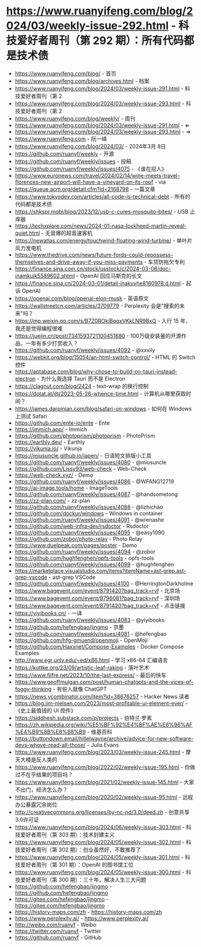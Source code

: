 # https://www.ruanyifeng.com/blog/2024/03/weekly-issue-292.html - 科技爱好者周刊（第 292 期）：所有代码都是技术债

- https://www.ruanyifeng.com/blog/ - 首页
- https://www.ruanyifeng.com/blog/archives.html - 档案
- https://www.ruanyifeng.com/blog/2024/03/weekly-issue-291.html - 科技爱好者周刊（第 2
- https://www.ruanyifeng.com/blog/2024/03/weekly-issue-293.html - 科技爱好者周刊（第 2
- https://www.ruanyifeng.com/blog/weekly/ - 周刊
- https://www.ruanyifeng.com/blog/2024/03/weekly-issue-291.html - ⇐
- https://www.ruanyifeng.com/blog/2024/03/weekly-issue-293.html - ⇒
- https://www.ruanyifeng.com - 阮一峰
- https://www.ruanyifeng.com/blog/2024/03/ - 2024年3月 8日
- https://github.com/ruanyf/weekly - 开源
- https://github.com/ruanyf/weekly/issues - 投稿
- https://github.com/ruanyf/weekly/issues/4075 - 《谁在招人》
- https://www.euronews.com/travel/2024/02/14/wine-meets-travel-florences-new-airport-will-have-a-vineyard-on-its-roof - via
- https://queue.acm.org/detail.cfm?id=2168798 - 一篇文章
- https://www.tokyodev.com/articles/all-code-is-technical-debt - 所有的代码都是技术债
- https://shkspr.mobi/blog/2023/12/usb-c-cures-mosquito-bites/ - USB 止痒器
- https://techxplore.com/news/2024-01-nasa-lockheed-martin-reveal-quiet.html - 无音爆的超音速客机
- https://newatlas.com/energy/touchwind-floating-wind-turbine/ - 单叶片风力发电机
- https://www.thedrive.com/news/future-fords-could-repossess-themselves-and-drive-away-if-you-miss-payments - 车贷防拖欠专利
- https://finance.sina.com.cn/stock/usstock/c/2024-03-06/doc-inamkuik5589602.shtml - OpenAI 回应马斯克的长文
- https://finance.sina.cn/2024-03-01/detail-inakvvhe8160978.d.html - 起诉 OpenAI
- https://openai.com/blog/openai-elon-musk - 英语原文
- https://wallstreetcn.com/articles/3709779 - Perplexity 会是"搜索的未来"吗？
- https://mp.weixin.qq.com/s/B7Z0ROkiBqqxVKkLNR9BxQ - 入行 15 年，我还是觉得编程很难
- https://juejin.cn/post/7341593721100451880 - 100万级安装量的开源作品，一年有多少打赏收入？
- https://github.com/ruanyf/weekly/issues/4092 - @xxxily
- https://webkit.org/blog/15054/an-html-switch-control/ - HTML 的 Switch 控件
- https://aptabase.com/blog/why-chose-to-build-on-tauri-instead-electron - 为什么我选择 Tauri 而不是 Electron
- https://clagnut.com/blog/2424 - text-wrap 的换行控制
- https://dotat.at/@/2023-05-26-whence-time.html - 计算机从哪里获取时间？
- https://james.darpinian.com/blog/safari-on-windows - 如何在 Windows 上测试 Safari
- https://github.com/ente-io/ente - Ente
- https://immich.app/ - Immich
- https://github.com/photoprism/photoprism - PhotoPrism
- https://earthly.dev/ - Earthly
- https://vikunja.io/ - Vikunja
- https://miusuncle.github.io/japen/ - 日语短文排版小工具
- https://github.com/ruanyf/weekly/issues/4080 - @miusuncle
- https://github.com/Lissy93/web-check - Web-Check
- https://web-check.xyz/ - Demo
- https://github.com/ruanyf/weekly/issues/4086 - @WFANG12719
- https://ai-image.tools/home - ImageTools
- https://github.com/ruanyf/weekly/issues/4087 - @handsometong
- https://zz-plan.com/ - zz-plan
- https://github.com/ruanyf/weekly/issues/4088 - @lizhichao
- https://github.com/dockur/windows - Windows in container
- https://github.com/ruanyf/weekly/issues/4091 - @wrenashe
- https://github.com/web-infra-dev/rsdoctor - Rsdoctor
- https://github.com/ruanyf/weekly/issues/4095 - @easy1090
- https://github.com/zobor/photo-relay - Photo Relay
- https://www.duelpeak.com/pages/poster - Demo
- https://github.com/ruanyf/weekly/issues/4094 - @zobor
- https://github.com/hughfenghen/opfs-tools - opfs-tools
- https://github.com/ruanyf/weekly/issues/4099 - @hughfenghen
- https://marketplace.visualstudio.com/items?itemName=ast-grep.ast-grep-vscode - ast-grep VSCode
- https://github.com/ruanyf/weekly/issues/4100 - @HerringtonDarkholme
- https://www.bagevent.com/event/8791420?bag_track=ryf - 北京场
- https://www.bagevent.com/event/8796081?bag_track=ryf - 深圳场
- https://www.bagevent.com/event/8791420?bag_track=ryf - 点击链接
- https://yiyibooks.cn/ - 一译
- https://github.com/ruanyf/weekly/issues/4083 - @yiyibooks
- https://github.com/hefengbao/jingmo - 京墨
- https://github.com/ruanyf/weekly/issues/4081 - @hefengbao
- https://github.com/hfg-gmuend/openmoji - OpenMoji
- https://github.com/Haxxnet/Compose-Examples - Docker Compose Examples
- http://www.egr.unlv.edu/~ed/x86.html - 学习 x86-64 汇编语言
- https://kottke.org/23/09/artistic-leaf-raking - 落叶艺术
- https://www.filfre.net/2023/10/the-last-express/ - 最后的快车
- https://www.geoffmulgan.com/post/human-chatgpts-and-the-vices-of-foggy-thinking - 有些人就像 ChatGPT
- https://news.ycombinator.com/item?id=38676257 - Hacker News 读者
- https://blog.jim-nielsen.com/2023/most-profitable-ui-element-ever/ - 《史上最值钱的 UI 控件》
- https://siddhesh.substack.com/p/projects - 伯特兰·罗素
- https://zh.wikipedia.org/wiki/%E5%BF%92%E4%BF%AE%E6%96%AF%E4%B9%8B%E8%88%B9 - 维基百科
- https://buttondown.email/hillelwayne/archive/advice-for-new-software-devs-whove-read-all-those/ - Julia Evans
- https://www.ruanyifeng.com/blog/2023/03/weekly-issue-245.html - 摩天大楼是反人类的
- https://www.ruanyifeng.com/blog/2022/02/weekly-issue-195.html - 你做过不在乎结果的项目吗？
- https://www.ruanyifeng.com/blog/2021/02/weekly-issue-145.html - 大家不出门，经济怎么办？
- https://www.ruanyifeng.com/blog/2020/02/weekly-issue-95.html - 远程办公暴露冗余岗位
- http://creativecommons.org/licenses/by-nc-nd/3.0/deed.zh - 创意共享3.0许可证
- https://www.ruanyifeng.com/blog/2024/06/weekly-issue-303.html - 科技爱好者周刊（第 303 期）：技术封建主义
- https://www.ruanyifeng.com/blog/2024/05/weekly-issue-302.html - 科技爱好者周刊（第 302 期）：创业虽然好，不敢推荐了
- https://www.ruanyifeng.com/blog/2024/05/weekly-issue-301.html - 科技爱好者周刊（第 301 期）：OpenAI 的图书馆工位
- https://www.ruanyifeng.com/blog/2024/05/weekly-issue-300.html - 科技爱好者周刊（第 300 期）：三十年，解决人生三大问题
- https://github.com/hefengbao/jingmo - https://github.com/hefengbao/jingmo
- https://gitee.com/hefengbao/jingmo - https://gitee.com/hefengbao/jingmo
- https://history-maps.com/zh - https://history-maps.com/zh
- https://www.perplexity.ai/ - https://www.perplexity.ai/
- http://weibo.com/ruanyf - Weibo
- https://twitter.com/ruanyf - Twitter
- https://github.com/ruanyf - GitHub